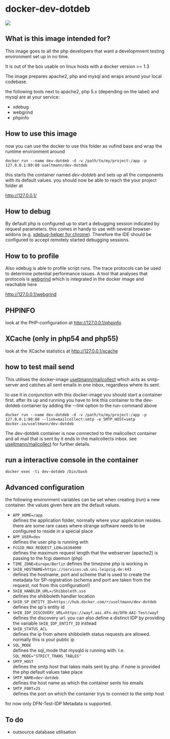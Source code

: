 # docker-dev-dotdeb

[![](https://images.microbadger.com/badges/version/useltmann/dev-dotdeb.svg)](http://microbadger.com/images/useltmann/dev-dotdeb "Get your own version badge on microbadger.com")

## What is this image intended for?

This image goes to all the php developers that want a developmnent testing environment set up in no time.

It is out of the box usable on linux hosts with a docker version >= 1.3

The image prepares apache2, php and mysql and wraps around your local codebase.

the following tools next to apache2, php 5.x (depending on the label) and mysql are at your service:

* xdebug
* webgrind
* phpinfo


## How to use this image

now you can use the docker to use this folder as vufind base and wrap the runtime environment around

    docker run --name dev-dotdeb -d -v /path/to/my/project:/app -p 127.0.0.1:80:80 useltmann/dev-dotdeb

this starts the container named _dev-dotdeb_ and sets up all the components with its default values. you should now be able
to reach the your project folder at

http://127.0.0.1/

## How to debug

By default php is configured up to start a debugging session indicated by request parameters. this comes in handy to use
with several browser-addons (e.g. [xdebug-helper for chrome][3]). Therefore the IDE should be configured to accept remotely
started debugging sessions.

## How to to profile

Also xdebug is able to profile script runs. The trace protocols can be used to determine potential performance issues.
A tool that analyses that protocols is [webgrind][1] which is integrated in the docker image and reachable here

http://127.0.0.1/webgrind

## PHPINFO

look at the PHP-configuration at http://127.0.0.1/phpinfo

## XCache (only in php54 and php55)

look at the XCache statistics at http://127.0.0.1/xcache

## how to test mail send

This utilises the docker-image [useltmann/mailcollect][5] which acts as smtp-server and catches all sent emails in one inbox,
regardless where its sent.

to use it in conjunction with this docker-image you should start a container first. after its up and running you have
to link this container to the dev-dotdeb container by adding the _--link_ option to the run-command above

    docker run --name dev-dotdeb -d -v /path/to/my/project:/app -p 127.0.0.1:80:80 --link=mailcollect:smtp -e SMTP_HOST=smtp docker.io/useltmann/dev-dotdeb

The dev-dotdeb container is now connected to the mailcollect container and all mail that is sent by it ends in the mailcollects inbox. see [useltmann/mailcollect][5] for further details.

## run a interactive console in the container

    docker exec -ti dev-dotdeb /bin/bash

## Advanced configuration

the following environment variables can be set when creating (run) a new container.
the values given here are the default values.

* `APP_HOME=/app`<br/>
defines the application folder, normally where your application resides. there are some rare cases where strange software needs to
be configured to reside in a special place
* `APP_USER=dev`<br/>
defines the user php is running with
* `FCGID_MAX_REQUEST_LEN=16384000`<br/>
defines the maximum request length that the webserver (apache2) is passing to the fcgi daemon (php)
* `TIME_ZONE=Europe/Berlin`
defines the timezone php is working in
* `SHIB_HOSTNAME=https://services.ub.uni-leipzig.de:443`<br/>
defines the hostname, port and scheme that is used to create the metadata for SP-registration (schema and port are taken from the request, not from this configuration!)
* `SHIB_HANDLER_URL=/Shibboleth.sso`<br/>
defines the shibboleth handler location
* `SHIB_SP_ENTITY_ID=https://hub.docker.com/r/useltmann/dev-dotdeb`<br/>
defines the sp's entity id
* `SHIB_IDP_DISCOVERY_URL=https://wayf.aai.dfn.de/DFN-AAI-Test/wayf`<br/>
defines the discovery url. you can also define a distinct IDP by providing the variable `SHIB_IDP_ENTITY_ID` instead
* `SHIB_STATUS_ACL`<br />
defines the ip from where shibboleth status requests are allowed. normally this is your public ip
* `SQL_MODE`<br />
defines the sql_mode that mysqld is running with. I.e. `SQL_MODE="STRICT_TRANS_TABLES"`
* `SMTP_HOST`<br />
defines the smtp host that takes mails sent by php. if none is provided the php default values take place
* `SMTP_NAME=dev-dotdeb`<br />
defines the host name as which the container sents his emails
* `SMTP_PORT=25`<br />
defines the port on which the container trys to connect to the smtp host

for now only DFN-Test-IDP Metadata is supported.

## To do

* outsource database utilisation


  [1]: https://code.google.com/p/webgrind/
  [2]: https://getcomposer.org/
  [3]: https://github.com/mac-cain13/xdebug-helper-for-chrome
  [4]: http://www.phing.info/
  [5]: https://registry.hub.docker.com/u/useltmann/mailcollect/
